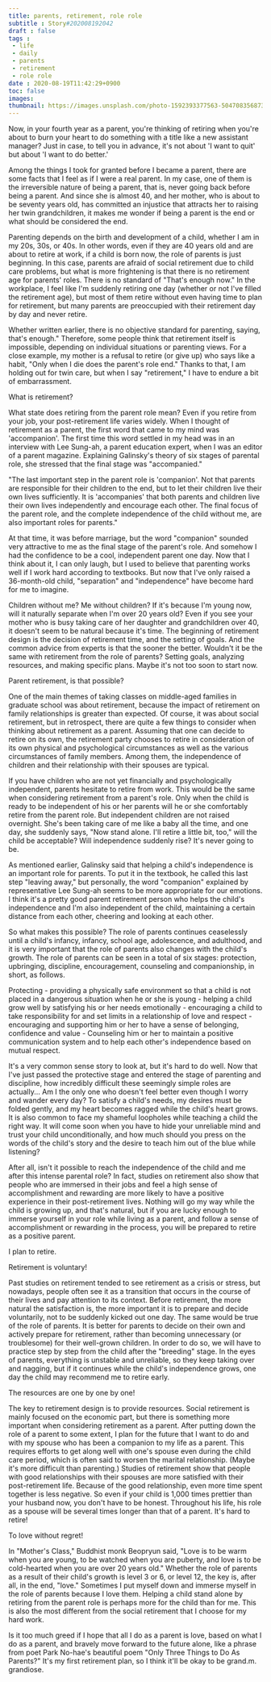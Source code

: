 ```yaml
---
title: parents, retirement, role role
subtitle : Story#202008192042
draft : false
tags :
 - life
 - daily
 - parents
 - retirement
 - role role
date : 2020-08-19T11:42:29+0900
toc: false
images: 
thumbnail: https://images.unsplash.com/photo-1592393377563-504708356873?ixlib=rb-1.2.1&q=80&fm=jpg&crop=entropy&cs=tinysrgb&w=1080&fit=max&ixid=eyJhcHBfaWQiOjE1NTU0OX0
---
```


Now, in your fourth year as a parent, you're thinking of retiring when you're about to burn your heart to do something with a title like a new assistant manager? Just in case, to tell you in advance, it's not about 'I want to quit' but about 'I want to do better.'  

Among the things I took for granted before I became a parent, there are some facts that I feel as if I were a real parent. In my case, one of them is the irreversible nature of being a parent, that is, never going back before being a parent. And since she is almost 40, and her mother, who is about to be seventy years old, has committed an injustice that attracts her to raising her twin grandchildren, it makes me wonder if being a parent is the end or what should be considered the end.  

Parenting depends on the birth and development of a child, whether I am in my 20s, 30s, or 40s. In other words, even if they are 40 years old and are about to retire at work, if a child is born now, the role of parents is just beginning. In this case, parents are afraid of social retirement due to child care problems, but what is more frightening is that there is no retirement age for parents' roles. There is no standard of "That's enough now." In the workplace, I feel like I'm suddenly retiring one day (whether or not I've filled the retirement age), but most of them retire without even having time to plan for retirement, but many parents are preoccupied with their retirement day by day and never retire.  

Whether written earlier, there is no objective standard for parenting, saying, that's enough." Therefore, some people think that retirement itself is impossible, depending on individual situations or parenting views. For a close example, my mother is a refusal to retire (or give up) who says like a habit, "Only when I die does the parent's role end." Thanks to that, I am holding out for twin care, but when I say "retirement," I have to endure a bit of embarrassment.  

What is retirement?  

What state does retiring from the parent role mean? Even if you retire from your job, your post-retirement life varies widely. When I thought of retirement as a parent, the first word that came to my mind was 'accompanion'. The first time this word settled in my head was in an interview with Lee Sung-ah, a parent education expert, when I was an editor of a parent magazine. Explaining Galinsky's theory of six stages of parental role, she stressed that the final stage was "accompanied."  

"The last important step in the parent role is 'companion'. Not that parents are responsible for their children to the end, but to let their children live their own lives sufficiently. It is 'accompanies' that both parents and children live their own lives independently and encourage each other. The final focus of the parent role, and the complete independence of the child without me, are also important roles for parents."  

At that time, it was before marriage, but the word "companion" sounded very attractive to me as the final stage of the parent's role. And somehow I had the confidence to be a cool, independent parent one day. Now that I think about it, I can only laugh, but I used to believe that parenting works well if I work hard according to textbooks. But now that I've only raised a 36-month-old child, "separation" and "independence" have become hard for me to imagine.  

Children without me? Me without children? If it's because I'm young now, will it naturally separate when I'm over 20 years old? Even if you see your mother who is busy taking care of her daughter and grandchildren over 40, it doesn't seem to be natural because it's time. The beginning of retirement design is the decision of retirement time, and the setting of goals. And the common advice from experts is that the sooner the better. Wouldn't it be the same with retirement from the role of parents? Setting goals, analyzing resources, and making specific plans. Maybe it's not too soon to start now.  

Parent retirement, is that possible?  

One of the main themes of taking classes on middle-aged families in graduate school was about retirement, because the impact of retirement on family relationships is greater than expected. Of course, it was about social retirement, but in retrospect, there are quite a few things to consider when thinking about retirement as a parent. Assuming that one can decide to retire on its own, the retirement party chooses to retire in consideration of its own physical and psychological circumstances as well as the various circumstances of family members. Among them, the independence of children and their relationship with their spouses are typical.  

If you have children who are not yet financially and psychologically independent, parents hesitate to retire from work. This would be the same when considering retirement from a parent's role. Only when the child is ready to be independent of his or her parents will he or she comfortably retire from the parent role. But independent children are not raised overnight. She's been taking care of me like a baby all the time, and one day, she suddenly says, "Now stand alone. I'll retire a little bit, too," will the child be acceptable? Will independence suddenly rise? It's never going to be.  

As mentioned earlier, Galinsky said that helping a child's independence is an important role for parents. To put it in the textbook, he called this last step "leaving away," but personally, the word "companion" explained by representative Lee Sung-ah seems to be more appropriate for our emotions. I think it's a pretty good parent retirement person who helps the child's independence and I'm also independent of the child, maintaining a certain distance from each other, cheering and looking at each other.  

So what makes this possible? The role of parents continues ceaselessly until a child's infancy, infancy, school age, adolescence, and adulthood, and it is very important that the role of parents also changes with the child's growth. The role of parents can be seen in a total of six stages: protection, upbringing, discipline, encouragement, counseling and companionship, in short, as follows.  

Protecting - providing a physically safe environment so that a child is not placed in a dangerous situation when he or she is young - helping a child grow well by satisfying his or her needs emotionally - encouraging a child to take responsibility for and set limits in a relationship of love and respect - encouraging and supporting him or her to have a sense of belonging, confidence and value - Counseling him or her to maintain a positive communication system and to help each other's independence based on mutual respect.  

It's a very common sense story to look at, but it's hard to do well. Now that I've just passed the protective stage and entered the stage of parenting and discipline, how incredibly difficult these seemingly simple roles are actually... Am I the only one who doesn't feel better even though I worry and wander every day? To satisfy a child's needs, my desires must be folded gently, and my heart becomes ragged while the child's heart grows. It is also common to face my shameful loopholes while teaching a child the right way. It will come soon when you have to hide your unreliable mind and trust your child unconditionally, and how much should you press on the words of the child's story and the desire to teach him out of the blue while listening?  

After all, isn't it possible to reach the independence of the child and me after this intense parental role? In fact, studies on retirement also show that people who are immersed in their jobs and feel a high sense of accomplishment and rewarding are more likely to have a positive experience in their post-retirement lives. Nothing will go my way while the child is growing up, and that's natural, but if you are lucky enough to immerse yourself in your role while living as a parent, and follow a sense of accomplishment or rewarding in the process, you will be prepared to retire as a positive parent.  

I plan to retire.  

Retirement is voluntary!  

Past studies on retirement tended to see retirement as a crisis or stress, but nowadays, people often see it as a transition that occurs in the course of their lives and pay attention to its context. Before retirement, the more natural the satisfaction is, the more important it is to prepare and decide voluntarily, not to be suddenly kicked out one day. The same would be true of the role of parents. It is better for parents to decide on their own and actively prepare for retirement, rather than becoming unnecessary (or troublesome) for their well-grown children. In order to do so, we will have to practice step by step from the child after the "breeding" stage. In the eyes of parents, everything is unstable and unreliable, so they keep taking over and nagging, but if it continues while the child's independence grows, one day the child may recommend me to retire early.  

The resources are one by one by one!  

The key to retirement design is to provide resources. Social retirement is mainly focused on the economic part, but there is something more important when considering retirement as a parent. After putting down the role of a parent to some extent, I plan for the future that I want to do and with my spouse who has been a companion to my life as a parent. This requires efforts to get along well with one's spouse even during the child care period, which is often said to worsen the marital relationship. (Maybe it's more difficult than parenting.) Studies of retirement show that people with good relationships with their spouses are more satisfied with their post-retirement life. Because of the good relationship, even more time spent together is less negative. So even if your child is 1,000 times prettier than your husband now, you don't have to be honest. Throughout his life, his role as a spouse will be several times longer than that of a parent. It's hard to retire!  

To love without regret!  

In "Mother's Class," Buddhist monk Beopryun said, "Love is to be warm when you are young, to be watched when you are puberty, and love is to be cold-hearted when you are over 20 years old." Whether the role of parents as a result of their child's growth is level 3 or 6, or level 12, the key is, after all, in the end, "love." Sometimes I put myself down and immerse myself in the role of parents because I love them. Helping a child stand alone by retiring from the parent role is perhaps more for the child than for me. This is also the most different from the social retirement that I choose for my hard work.  

Is it too much greed if I hope that all I do as a parent is love, based on what I do as a parent, and bravely move forward to the future alone, like a phrase from poet Park No-hae's beautiful poem "Only Three Things to Do As Parents?" It's my first retirement plan, so I think it'll be okay to be grand.m. grandiose.  

